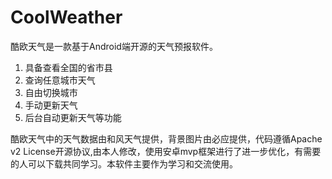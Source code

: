 # CoolWeather
酷欧天气是一款基于Android端开源的天气预报软件。

1. 具备查看全国的省市县
2. 查询任意城市天气
3. 自由切换城市
4. 手动更新天气
5. 后台自动更新天气等功能

酷欧天气中的天气数据由和风天气提供，背景图片由必应提供，代码遵循Apache v2 License开源协议,由本人修改，使用安卓mvp框架进行了进一步优化，有需要的人可以下载共同学习。本软件主要作为学习和交流使用。

